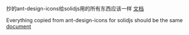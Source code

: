抄的ant-design-icons给solidjs用的所有东西应该一样 [文档](https://ant.design/components/icon-cn)

Everything copied from ant-design-icons for solidjs should be the same [document](https://ant.design/components/icon)

